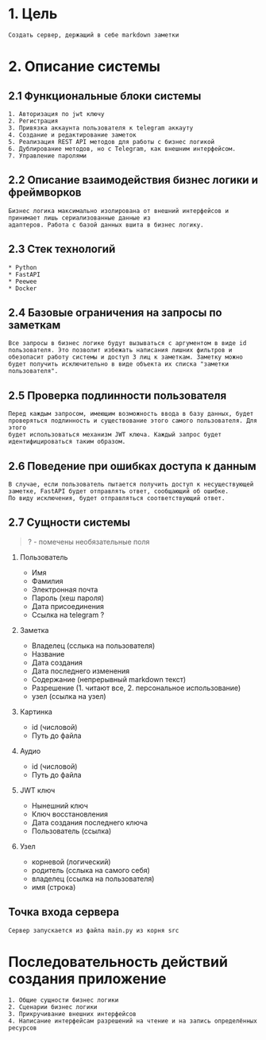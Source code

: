 # 1. Цель
    Создать сервер, держащий в себе markdown заметки

# 2. Описание системы

## 2.1 Функциональные блоки системы
    1. Авторизация по jwt ключу
    2. Регистрация
    3. Привязка аккаунта пользователя к telegram аккауту
    4. Создание и редактирование заметок
    5. Реализация REST API методов для работы с бизнес логикой
    6. Дублирование методов, но с Telegram, как внешним интерфейсом.
    7. Управление паролями
    
## 2.2 Описание взаимодействия бизнес логики и фреймворков
    Бизнес логика максимально изолирована от внешний интерфейсов и принимает лишь сериализованные данные из
    адаптеров. Работа с базой данных вшита в бизнес логику.
    
## 2.3 Стек технологий
    * Python
    * FastAPI
    * Peewee
    * Docker
    
## 2.4  Базовые ограничения на запросы по заметкам
    Все запросы в бизнес логике будут вызываться с аргументом в виде id пользователя. Это позволит избежать написания лишних фильтров и
    обезопасит работу системы и доступ 3 лиц к заметкам. Заметку можно будет получить исключительно в виде объекта их списка "заметки пользователя".
    
## 2.5 Проверка подлинности пользователя
    Перед каждым запросом, имеющим возможность ввода в базу данных, будет проверяться подлинность и существование этого самого пользователя. Для этого
    будет использоваться механизм JWT ключа. Каждый запрос будет идентифицироваться таким образом. 

## 2.6 Поведение при ошибках доступа к данным
    В случае, если пользователь пытается получить доступ к несуществующей заметке, FastAPI будет отправлять ответ, сообщающий об ошибке.
    По виду исключения, будет отправляться соответствующий ответ.

## 2.7 Сущности системы

> ? - помечены необязательные поля

1. Пользователь
    * Имя 
    * Фамилия
    * Электронная почта
    * Пароль (хеш пароля)
    * Дата присоединения
    * Ссылка на telegram ?

2. Заметка
    * Владелец (сслыка на пользователя)
    * Название
    * Дата создания
    * Дата последнего изменения
    * Содержание (непрерывный markdown текст)
    * Разрешение (1. читают все, 2. персональное использование)
    * узел (ссылка на узел)

3. Картинка 
    * id (числовой)
    * Путь до файла

4. Аудио
    * id (числовой)
    * Путь до файла

5. JWT ключ
    * Нынешний ключ
    * Ключ восстановления
    * Дата создания последнего ключа
    * Пользователь (ссылка)

6. Узел
    * корневой (логический)
    * родитель (сслыка на самого себя)
    * владелец (ссылка на пользователя)
    * имя (строка)

## Точка входа сервера
    Сервер запускается из файла main.py из корня src
    
# Последовательность действий создания приложение
    1. Общие сущности бизнес логики
    2. Сценарии бизнес логики
    3. Прикручивание внешних интерфейсов
    4. Написание интерфейсам разрешений на чтение и на запись определённых ресурсов





